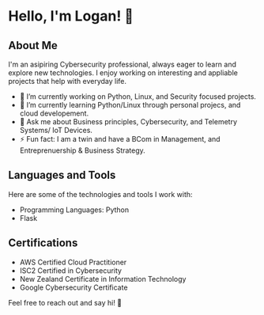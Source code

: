 # Hello, I'm Logan! 👋

## About Me

I'm an asipiring Cybersecurity professional, always eager to learn and explore new technologies. I enjoy working on interesting and appliable projects that help with everyday life. 

- 🔭 I’m currently working on Python, Linux, and Security focused projects.
- 🌱 I’m currently learning Python/Linux through personal projecs, and cloud developement.
- 💬 Ask me about Business principles, Cybersecurity, and Telemetry Systems/ IoT Devices.
- ⚡ Fun fact: I am a twin and have a BCom in Management, and Entreprenuership & Business Strategy.

## Languages and Tools

Here are some of the technologies and tools I work with:

- Programming Languages: Python
- Flask

## Certifications

- AWS Certified Cloud Practitioner
- ISC2 Certified in Cybersecurity
- New Zealand Certificate in Information Technology
- Google Cybersecurity Certificate

Feel free to reach out and say hi! 👋

